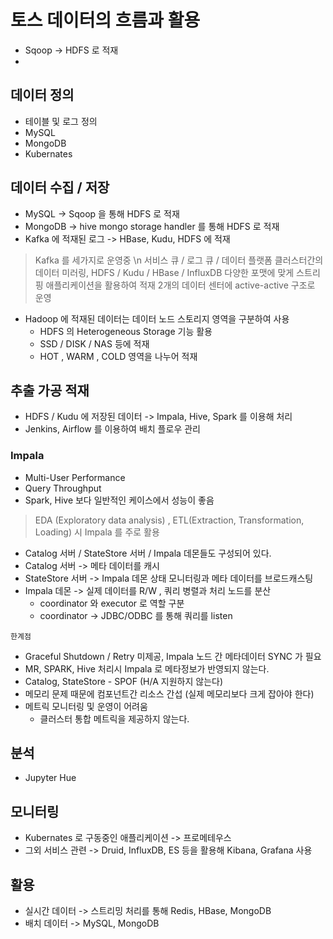 # 토스 데이터의 흐름과 활용
- Sqoop -> HDFS 로 적재
- 

## 데이터 정의
- 테이블 및 로그 정의
- MySQL
- MongoDB 
- Kubernates

## 데이터 수집 / 저장
- MySQL -> Sqoop 을 통해 HDFS 로 적재
- MongoDB -> hive mongo storage handler 를 통해 HDFS 로 적재
- Kafka 에 적재된 로그 -> HBase, Kudu, HDFS 에 적재

> Kafka 를 세가지로 운영중 \n
> 서비스 큐 / 로그 큐 / 데이터 플랫폼
> 클러스터간의 데이터 미러링, HDFS / Kudu / HBase / InfluxDB  다양한 포맷에 맞게 스트리핑 애플리케이션을 활용하여 적재
> 2개의 데이터 센터에 active-active 구조로 운영

- Hadoop 에 적재된 데이터는 데이터 노드 스토리지 영역을 구분하여 사용
    - HDFS 의 Heterogeneous Storage 기능 활용
    - SSD / DISK / NAS 등에 적재
    - HOT , WARM , COLD 영역을 나누어 적재
    
## 추출 가공 적재
- HDFS / Kudu 에 저장된 데이터 -> Impala, Hive, Spark 를 이용해 처리
- Jenkins, Airflow 를 이용하여 배치 플로우 관리

### Impala
- Multi-User Performance
- Query Throughput
- Spark, Hive 보다 일반적인 케이스에서 성능이 좋음

> EDA (Exploratory data analysis) , ETL(Extraction, Transformation, Loading) 시 Impala 를 주로 활용

- Catalog 서버 / StateStore 서버 / Impala 데몬들도 구성되어 있다.
- Catalog 서버 -> 메타 데이터를 캐시
- StateStore 서버 -> Impala 데몬 상태 모니터링과 메타 데이터를 브로드캐스팅
- Impala 데몬 -> 실제 데이터를 R/W , 쿼리 병렬과 처리 노드를 분산
    - coordinator 와 executor 로 역할 구분
    - coordinator -> JDBC/ODBC 를 통해 쿼리를 listen

`한계점`
- Graceful Shutdown / Retry 미제공, Impala 노드 간 메타데이터 SYNC 가 필요
- MR, SPARK, Hive 처리시 Impala 로 메타정보가 반영되지 않는다.
- Catalog, StateStore - SPOF (H/A 지원하지 않는다)
- 메모리 문제 때문에 컴포넌트간 리소스 간섭 (실제 메모리보다 크게 잡아야 한다)
- 메트릭 모니터링 및 운영이 어려움
    - 클러스터 통합 메트릭을 제공하지 않는다.
    
## 분석
- Jupyter Hue  

## 모니터링
- Kubernates 로 구동중인 애플리케이션 -> 프로메테우스
- 그외 서비스 관련 -> Druid, InfluxDB, ES 등을 활용해 Kibana, Grafana 사용

## 활용
- 실시간 데이터 -> 스트리밍 처리를 통해 Redis, HBase, MongoDB
- 배치 데이터 -> MySQL, MongoDB